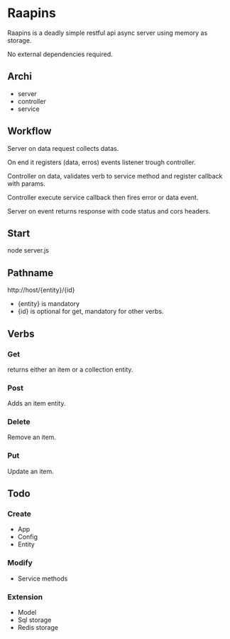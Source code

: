 # Raapins

Raapins is a deadly simple restful api async server using memory as storage.

No external dependencies required.

## Archi

* server
* controller
* service

## Workflow

Server on data request collects datas.

On end it registers (data, erros) events listener trough controller.

Controller on data, validates verb to service method and register callback with params.

Controller execute service callback then fires error or data event.

Server on event returns response with code status and cors headers.


## Start

node server.js

## Pathname

http://host/{entity}/{id}

* {entity} is mandatory
* {id} is optional for get, mandatory for other verbs.


## Verbs

### Get

returns either an item or a collection entity.

### Post

Adds an item entity.

### Delete

Remove an item.

### Put

Update an item.

## Todo

### Create

* App
* Config
* Entity

### Modify

* Service methods

### Extension

* Model
* Sql storage
* Redis storage 